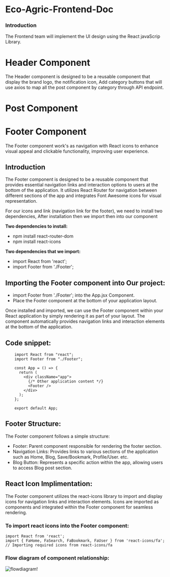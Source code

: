 # Eco-Agric-Frontend-Doc
### Introduction
The Frontend team will implement the UI design using the React javaScrip Library.

# Header Component
The Header component is designed to be a reusable component that display the brand logo, the notification icon, Add category buttons that will use axios
to map all the post component by category through API endpoint.

# Post Component

# Footer Component
The Footer component work's as navigation with React icons to enhance visual appeal and clickable functionality, improving user experience.

## Introduction
The Footer component is designed to be a reusable component that provides essential navigation links and interaction options to users at 
the bottom of the application. It utilizes React Router for navigation between different sections of the app and integrates Font Awesome icons for visual representation.

For our icons and link (navigation link for the footer), we need to install two dependencies, After installation then we import then into our component

**Two dependencies to install:**
- npm install react-router-dom
- npm install react-icons

**Two dependencies that we import:**
- import React from 'react';
- import Footer from './Footer';

## Importing the Footer component into Our project:
- import Footer from './Footer'; into the App.jsx Component.
- Place the Footer component at the bottom of your application layout.

Once installed and imported, we can use the Footer component within your React application by simply rendering it as part of your layout.
The component automatically provides navigation links and interaction elements at the bottom of the application.

## Code snippet:
```
    import React from "react";
    import Footer from "./Footer";
   
    const App = () => {
      return (
        <div className="app">
          {/* Other application content */}
          <Footer />
        </div>
      );
    };
    
    export default App;
```

## Footer Structure:
The Footer component follows a simple structure:

- Footer: Parent component responsible for rendering the footer section.
- Navigation Links: Provides links to various sections of the application such as Home, Blog, Save/Bookmark, Profile/User. etc.
- Blog Button: Represents a specific action within the app, allowing users to access Blog post section.

## React Icon Implimentation:
The Footer component utilizes the react-icons library to import and display icons for navigation links and interaction elements. 
Icons are imported as components and integrated within the Footer component for seamless rendering.

### To import react icons into the Footer component:

```
import React from 'react';
import { FaHome, FaSearch, FaBookmark, FaUser } from 'react-icons/fa'; // Importing required icons from react-icons/fa
```

### Flow diagram of component relationship:
![flowdiagram!](flow-daigram.jpg)

